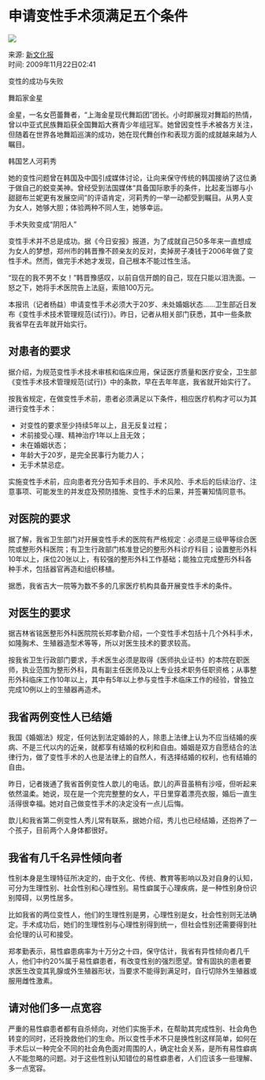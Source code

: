 # 申请变性手术须满足五个条件

![](//beacon.sina.com.cn/a.gif?noScript)

来源: [新文化报](http://www.xwhb.com)  
时间: 2009年11月22日02:41

变性的成功与失败

舞蹈家金星

金星，一名女芭蕾舞者，“上海金星现代舞蹈团”团长。小时即展现对舞蹈的热情，曾以中亚式民族舞蹈获全国舞蹈大赛青少年组冠军。她曾因变性手术被各方关注，但随着在世界各地舞蹈巡演的成功，她在现代舞创作和表现方面的成就越来越为人瞩目。

韩国艺人河莉秀

她的变性问题曾在韩国及中国引成媒体讨论，让向来保守传统的韩国接纳了这位勇于做自己的蜕变美神。曾经受到法国媒体“具备国际歌手的条件，比起麦当娜与小甜甜布兰妮更有发展空间”的评语肯定，河莉秀的一举一动都受到瞩目。从男人变为女人，她够大胆；体验两种不同人生，她够幸运。

手术失败变成“阴阳人”

变性手术并不总是成功。据《今日安报》报道，为了成就自己50多年来一直想成为女人的梦想，郑州市的韩晋豫不顾亲友的反对，卖掉房子凑钱于2006年做了变性手术。然而，做完手术她才发现，自己根本不能过性生活。

“现在的我不男不女！”韩晋豫感叹，以前自信开朗的自己，现在只能以泪洗面。一怒之下，她将手术医院告上法庭，索赔100万元。

本报讯（记者杨益）申请变性手术必须大于20岁、未处婚姻状态……卫生部近日发布《变性手术技术管理规范(试行)》。昨日，记者从相关部门获悉，其中一些条款我省早在去年就开始实行。

## 对患者的要求

据介绍，为规范变性手术技术审核和临床应用，保证医疗质量和医疗安全，卫生部《变性手术技术管理规范(试行)》中的条款，早在去年年底，我省就开始实行了。

按我省规定，在做变性手术前，患者必须满足以下条件，相应医疗机构才可以为其进行变性手术：

- 对变性的要求至少持续5年以上，且无反复过程；
- 术前接受心理、精神治疗1年以上且无效；
- 未在婚姻状态；
- 年龄大于20岁，是完全民事行为能力人；
- 无手术禁忌症。

实施变性手术前，应向患者充分告知手术目的、手术风险、手术后的后续治疗、注意事项、可能发生的并发症及预防措施、变性手术的后果，并签署知情同意书。

## 对医院的要求

据了解，我省卫生部门对开展变性手术的医院有严格规定：必须是三级甲等综合医院或整形外科医院；有卫生行政部门核准登记的整形外科诊疗科目；设置整形外科10年以上，床位20张以上，有较强的整形外科工作基础；能独立完成整形外科各种手术，包括器官再造和组织移植。

据悉，我省吉大一院等为数不多的几家医疗机构具备开展变性手术的条件。

## 对医生的要求

据吉林省铭医整形外科医院院长郑孝勤介绍，一个变性手术包括十几个外科手术，如隆胸术、生殖器造型术等等，所以对医生技术的要求较高。

按我省卫生行政部门要求，手术医生必须是取得《医师执业证书》的本院在职医师，执业范围为整形外科，具有副主任医师及以上专业技术职务任职资格；从事整形外科临床工作10年以上，其中有5年以上参与变性手术临床工作的经验，曾独立完成10例以上的生殖器再造术。

## 我省两例变性人已结婚

我国《婚姻法》规定，任何达到法定婚龄的人，除患上法律上认为不应当结婚的疾病、不是三代以内的近亲，就都享有结婚的权利和自由。婚姻是双方自愿结合的法律行为，做了变性手术的人也是法律上的自然人，有选择结婚的权利，也有结婚的自由。

昨日，记者拨通了我省首例变性人歆儿的电话。歆儿的声音虽稍有沙哑，但听起来依然温柔。她说，现在是一个完完整整的女人，平日里穿着漂亮衣服，婚后一直生活得很幸福。她对自己做变性手术的决定没有一点儿后悔。

歆儿和我省第二例变性人秀儿常有联系，据她介绍，秀儿也已经结婚，还抱养了一个孩子，目前两个人身体都很好。

## 我省有几千名异性倾向者

性别本身是生理特征所决定的，由于文化、传统、教育等影响以及对自身的认知，可分为生理性别、社会性别和心理性别。易性癖属于心理疾病，是一种性别身份识别障碍，以男性居多。

比如我省的两位变性人，他们的生理性别是男，心理性别是女，社会性别则无法确定。手术成功后，她们的生理性别与心理性别得到统一，但社会性别还需要得到社会伦理的认可和接受。

郑孝勤表示，易性癖患病率为十万分之十四，保守估计，我省有异性倾向者几千人，他们中约20%属于易性癖患者，有改变性别的强烈愿望。曾有固执的患者要求医生改变其乳腺或外生殖器形状，当要求不能得到满足时，自行切除外生殖器或服用雌性激素。

## 请对他们多一点宽容

严重的易性癖患者都有自杀倾向，对他们实施手术，在帮助其完成性别、社会角色转变的同时，还将挽救他们的生命。所以变性手术不只是换性别这样简单，如何在手术后以一种完全不同的社会角色面对周围的人，确定社会关系，是所有易性癖病人不能忽略的问题。对于这些性别认知错位的易性癖患者，人们应该多一些理解、多一点宽容。